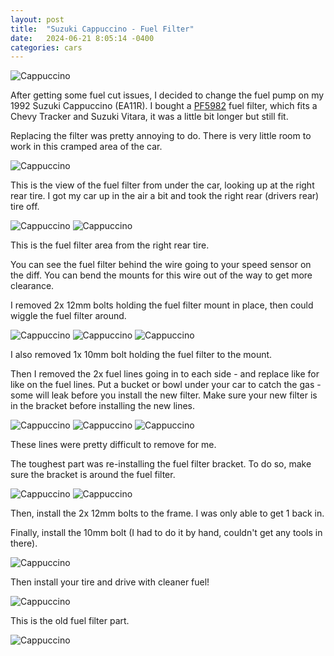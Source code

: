 ```yaml
---
layout: post
title:  "Suzuki Cappuccino - Fuel Filter"
date:   2024-06-21 8:05:14 -0400
categories: cars
---
```


![Cappuccino](/images/capfp/1.jpg)

After getting some fuel cut issues, I decided to change the fuel pump on my 1992 Suzuki Cappuccino (EA11R). 
I bought a [PF5982](https://amzn.to/4cbraNk) fuel filter, which fits a Chevy Tracker and Suzuki Vitara, it was a little bit longer but still fit. 

Replacing the filter was pretty annoying to do. There is very little room to work in this cramped area of the car. 

![Cappuccino](/images/capfp/2.jpg)

This is the view of the fuel filter from under the car, looking up at the right rear tire. 
I got my car up in the air a bit and took the right rear (drivers rear) tire off. 

![Cappuccino](/images/capfp/11.jpg)
![Cappuccino](/images/capfp/3.jpg)

This is the fuel filter area from the right rear tire. 

You can see the fuel filter behind the wire going to your speed sensor on the diff. You can bend the mounts for this wire out of the way to get more clearance. 

I removed 2x 12mm bolts holding the fuel filter mount in place, then could wiggle the fuel filter around.

![Cappuccino](/images/capfp/4.jpg)
![Cappuccino](/images/capfp/5.jpg)
![Cappuccino](/images/capfp/6.jpg)

I also removed 1x 10mm bolt holding the fuel filter to the mount. 

Then I removed the 2x fuel lines going in to each side - and replace like for like on the fuel lines.
Put a bucket or bowl under your car to catch the gas - some will leak before you install the new filter. 
Make sure your new filter is in the bracket before installing the new lines. 

![Cappuccino](/images/capfp/7.jpg)
![Cappuccino](/images/capfp/8.jpg)
![Cappuccino](/images/capfp/9.jpg)

These lines were pretty difficult to remove for me. 

The toughest part was re-installing the fuel filter bracket. To do so, make sure the bracket is around the fuel filter. 

![Cappuccino](/images/capfp/10.jpg)
![Cappuccino](/images/capfp/12.jpg)

Then, install the 2x 12mm bolts to the frame. I was only able to get 1 back in. 

Finally, install the 10mm bolt (I had to do it by hand, couldn't get any tools in there).

![Cappuccino](/images/capfp/13.jpg)

Then install your tire and drive with cleaner fuel!

![Cappuccino](/images/capfp/14.jpg)

This is the old fuel filter part. 

![Cappuccino](/images/capfp/15.jpg)
